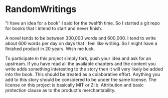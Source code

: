 # RandomWritings
"I have an idea for a book" I said for the twelfth time. So I started a git repo for books that I intend to start and never finish.

A novel tends to be between 300,000 words and 600,000. I tend to write about 600 words per day on days that I feel like writing. So I might have a finished product in 20 years. Wish me luck.

To participate in this project simply fork, push your idea and ask for an upstream. If you have read all the available chapters and the content you write adds something interesting to the story then it will very likely be added into the book. This should be treated as a colaborative effort. Anything you add to this story should be considered to be under the same license. The license on this project is basically MIT or Zlib. Attribution and basic protection clause as to the product's merchantability. 


